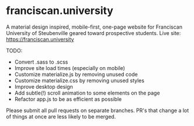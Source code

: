 # franciscan.university
A material design inspired, mobile-first, one-page website for Franciscan University of Steubenville geared toward prospective students.
Live site: https://franciscan.university

TODO:
- Convert .sass to .scss
- Improve site load times (especially on mobile)
- Customize materialize.js by removing unused code
- Customize materialize.css by removing unused styles
- Improve desktop design
- Add subtle(!) scroll animation to some elements on the page
- Refactor app.js to be as efficient as possible

Please submit all pull requests on separate branches. PR's that change a lot of things at once are less likely to be merged.
